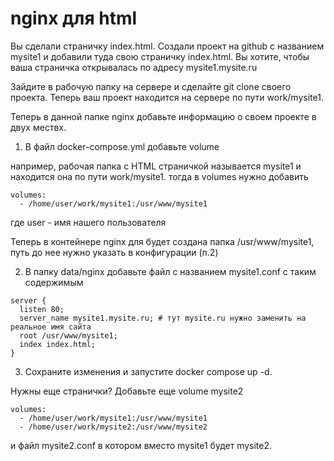 # nginx для html

Вы сделали страничку index.html.
Создали проект на github с названием mysite1 и добавили туда свою страничку index.html.
Вы хотите, чтобы ваша страничка открывалась по адресу mysite1.mysite.ru

Зайдите в рабочую папку на сервере и сделайте git clone своего проекта.
Теперь ваш проект находится на сервере по пути work/mysite1.

Теперь в данной папке nginx добавьте информацию о своем проекте в двух мествх.

1. В файл docker-compose.yml добавьте volume

например, рабочая папка с HTML страничкой называется mysite1 и находится она по пути work/mysite1.
тогда в volumes нужно добавить

    volumes:
      - /home/user/work/mysite1:/usr/www/mysite1

где user - имя нашего пользователя

Теперь в контейнере nginx для будет создана папка /usr/www/mysite1, путь до нее нужно указать в конфигурации (п.2)

2. В папку data/nginx добавьте файл с названием mysite1.conf с таким содержимым

```
server {
  listen 80;
  server_name mysite1.mysite.ru; # тут mysite.ru нужно заменить на реальное имя сайта
  root /usr/www/mysite1;
  index index.html;
}
```

3. Сохраните изменения и запустите docker compose up -d.

Нужны еще странички? Добавьте еще volume mysite2

    volumes:
      - /home/user/work/mysite1:/usr/www/mysite1
      - /home/user/work/mysite2:/usr/www/mysite2

и файл mysite2.conf в котором вместо mysite1 будет mysite2.
